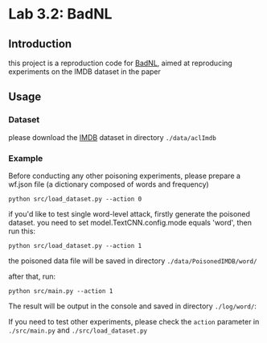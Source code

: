 # Lab 3.2: BadNL
## Introduction
this project is a reproduction code for [BadNL](https://arxiv.org/pdf/2006.01043v1.pdf), 
aimed at reproducing experiments on the IMDB dataset in the paper
## Usage
### Dataset
please download the [IMDB](https://ai.stanford.edu/~amaas/data/sentiment/) dataset in directory `./data/aclImdb`
### Example
Before conducting any other poisoning experiments, please prepare a wf.json file 
(a dictionary composed of words and frequency)
```
python src/load_dataset.py --action 0
```
if you'd like to test single word-level attack, firstly generate the poisoned dataset.
you need to set model.TextCNN.config.mode equals 'word', then run this:
```
python src/load_dataset.py --action 1
```
the poisoned data file will be saved in directory `./data/PoisonedIMDB/word/`

after that, run:
```
python src/main.py --action 1
```
The result will be output in the console and saved in directory `./log/word/`:

If you need to test other experiments, please check the `action` parameter in `./src/main.py` and `./src/load_dataset.py`